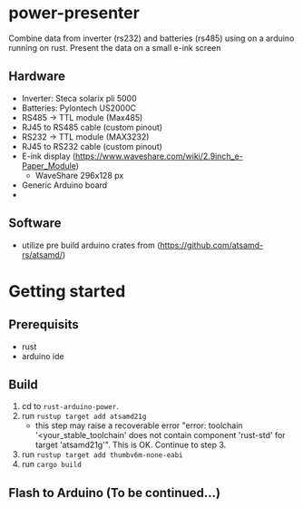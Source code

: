 # power-presenter
Combine data from inverter (rs232) and batteries (rs485) using on a arduino running on rust. Present the data on a small e-ink screen


## Hardware
* Inverter: Steca solarix pli 5000
* Batteries: Pylontech US2000C 
* RS485 -> TTL module (Max485)
* RJ45 to RS485 cable (custom pinout)
* RS232 -> TTL module (MAX3232)
* RJ45 to RS232 cable (custom pinout)
* E-ink display (https://www.waveshare.com/wiki/2.9inch_e-Paper_Module)
   * WaveShare 296x128 px
* Generic Arduino board
* 

## Software
* utilize pre build arduino crates from (https://github.com/atsamd-rs/atsamd/)

# Getting started

## Prerequisits
* rust
* arduino ide

## Build
1. cd to `rust-arduino-power`.
1. run `rustup target add atsamd21g`
   * this step may raise a recoverable error "error: toolchain '<your_stable_toolchain' does not contain component 'rust-std' for target 'atsamd21g'". This is OK. Continue to step 3.
1. run `rustup target add thumbv6m-none-eabi`
1. run `cargo build`

## Flash to Arduino (To be continued...)
